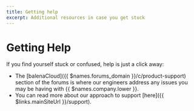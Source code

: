 ```yaml
---
title: Getting help
excerpt: Additional resources in case you get stuck
---
```


# Getting Help

<!-- No one should be seeing this page -->
<!-- Instead this page is redirected to /learn/manage/support-access -->

If you find yourself stuck or confused, help is just a click away:

- The [balenaCloud]({{ $names.forums_domain }}/c/product-support) section of the forums is where our engineers address any issues you may be having with {{ $names.company.lower }}.
- You can read more about our approach to support [here]({{ $links.mainSiteUrl }}/support).
